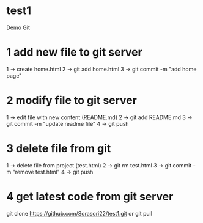 # test1
Demo Git

1 add new file to git server
===========================
1 -> create home.html
2 -> git add home.html
3 -> git commit -m "add home page"

2 modify file to git server
===========================
1 -> edit file with new content (README.md)
2 -> git add README.md
3 -> git commit -m "update readme file"
4 -> git push

3 delete file from git
===========================
1 -> delete file from project (test.html)
2 -> git rm test.html
3 -> git commit -m "remove test.html"
4 -> git push

4 get latest code from git server
==================================
git clone https://github.com/Sorasori22/test1.git
or
git pull